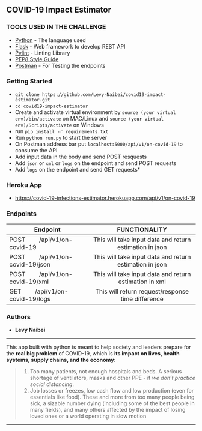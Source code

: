 ## COVID-19 Impact Estimator

### TOOLS USED IN THE CHALLENGE
* [Python](https://docs.python.org/3/) - The language used
* [Flask](http://flask.pocoo.org/) - Web framework to develop REST API
* [Pylint](https://www.pylint.org/) - Linting Library
* [PEP8 Style Guide](https://www.pylint.org/)
* [Postman](https://www.postman.com/) - For Testing the endpoints

### Getting Started
* `git clone https://github.com/Levy-Naibei/covid19-impact-estimator.git`
* `cd covid19-impact-estimator`
* Create and activate virtual environment by `source (your virtual env)/bin/activate` on MAC/Linux 
  and `source (your virtual env)/Scripts/activate` on Windows
* run `pip install -r requirements.txt`
* Run `python run.py` to start the server
* On Postman address bar put `localhost:5000/api/v1/on-covid-19` to consume the API
* Add input data in the body and send POST resquests
* Add `json` or `xml` or `logs` on the endpoint and send POST requests
* Add `logs` on the endpoint and send GET requests*

### Heroku App
* https://covid-19-infections-estimator.herokuapp.com/api/v1/on-covid-19

### Endpoints

|       Endpoint                             |               FUNCTIONALITY                             |
| ----------------------------------------   |:-------------------------------------------------------:|
| POST &emsp;&emsp;/api/v1/on-covid-19       | This will take input data and return estimation in json |
| POST &emsp;&emsp;/api/v1/on-covid-19/json  | This will take input data and return estimation in json |
| POST &emsp;&emsp;/api/v1/on-covid-19/xml   | This will take input data and return estimation in xml  |
| GET  &emsp;&emsp;/api/v1/on-covid-19/logs  | This will return request/response time difference       | 


### Authors
* **Levy Naibei** 

---
This app built with python is meant to help society and leaders prepare for the **real big problem** of COVID-19, which is **its impact on lives, health systems, supply chains, and the economy**: 
> 1.  Too many patients, not enough hospitals and beds. A serious shortage of ventilators, masks and other PPE - if *we don’t practice social distancing*.
> 2.  Job losses or freezes, low cash flow and low production (even for essentials like food). These and more from too many people being sick, a sizable number dying (including some of the best people in many fields), and many others affected by the impact of losing loved ones or a world operating in slow motion
---

